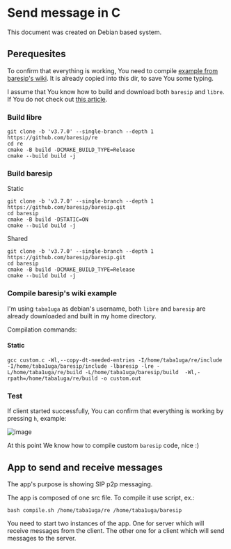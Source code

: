 # Send message in C

This document was created on Debian based system.

## Perequesites

To confirm that everything is working, You need to compile [example from baresip's wiki](https://github.com/baresip/baresip/wiki/Using-baresip-as-a-library). It is already copied into this dir, to save You some typing. 

I assume that You know how to build and download both `baresip` and `libre`. If You do not check out [this article](https://github.com/KubaTaba1uga/python_baresip_bindings/blob/research_send_baresip_message_C/contributors/build_baresip_and_confirm_it_is_working/README.md). 

### Build libre
```
git clone -b 'v3.7.0' --single-branch --depth 1 https://github.com/baresip/re
cd re
cmake -B build -DCMAKE_BUILD_TYPE=Release
cmake --build build -j
```

### Build baresip
Static
```
git clone -b 'v3.7.0' --single-branch --depth 1 https://github.com/baresip/baresip.git
cd baresip
cmake -B build -DSTATIC=ON
cmake --build build -j
```
Shared
```
git clone -b 'v3.7.0' --single-branch --depth 1 https://github.com/baresip/baresip.git
cd baresip
cmake -B build -DCMAKE_BUILD_TYPE=Release 
cmake --build build -j
```

### Compile baresip's wiki example
I'm using `taba1uga` as debian's username, both `libre` and `baresip` are already downloaded and built in my home directory.

Compilation commands:

#### Static
```
gcc custom.c -Wl,--copy-dt-needed-entries -I/home/taba1uga/re/include -I/home/taba1uga/baresip/include -lbaresip -lre -L/home/taba1uga/re/build -L/home/taba1uga/baresip/build  -Wl,-rpath=/home/taba1uga/re/build -o custom.out
```

### Test 

If client started successfully, You can confirm that everything is working by pressing `h`, example:

![image](https://github.com/KubaTaba1uga/python_baresip_bindings/assets/73971628/21b87a5a-e2b6-44d6-b4d6-c9c2dd8fe448)

At this point We know how to compile custom `baresip` code, nice :)

## App to send and receive messages

The app's purpose is showing SIP p2p messaging. 

The app is composed of one src file. To compile it use script, ex.:
```
bash compile.sh /home/taba1uga/re /home/taba1uga/baresip
```

You need to start two instances of the app. One for server which will receive messages from the client.
The other one for a client which will send messages to the server.

